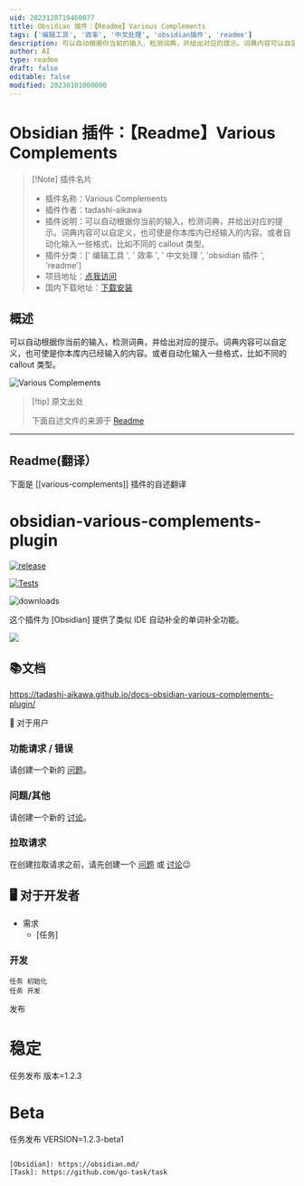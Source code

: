 ```yaml
---
uid: 2023120719460077
title: Obsidian 插件：【Readme】Various Complements
tags: ['编辑工具', '效率', '中文处理', 'obsidian插件', 'readme']
description: 可以自动根据你当前的输入，检测词典，并给出对应的提示。词典内容可以自定义，也可使是你本库内已经输入的内容。或者自动化输入一些格式，比如不同的callout类型。
author: AI
type: readme
draft: false
editable: false
modified: 20230101000000
---
```


# Obsidian 插件：【Readme】Various Complements

> [!Note] 插件名片
> - 插件名称：Various Complements
> - 插件作者：tadashi-aikawa
> - 插件说明：可以自动根据你当前的输入，检测词典，并给出对应的提示。词典内容可以自定义，也可使是你本库内已经输入的内容。或者自动化输入一些格式，比如不同的 callout 类型。
> - 插件分类：[' 编辑工具 ', ' 效率 ', ' 中文处理 ', 'obsidian 插件 ', 'readme']
> - 项目地址：[点我访问](https://github.com/tadashi-aikawa/obsidian-various-complements-plugin)
> - 国内下载地址：[下载安装](https://pkmer.cn/products/plugin/pluginMarket/?various-complements)

## 概述

可以自动根据你当前的输入，检测词典，并给出对应的提示。词典内容可以自定义，也可使是你本库内已经输入的内容。或者自动化输入一些格式，比如不同的 callout 类型。

![Various Complements](https://cdn.pkmer.cn/covers/various-complements.png!pkmer)

> [!tip] 原文出处
>
>下面自述文件的来源于 [Readme](https://ghproxy.net/https://raw.githubusercontent.com/tadashi-aikawa/obsidian-various-complements-plugin/main/README.md)
>

---

## Readme(翻译）

下面是 [[various-complements]] 插件的自述翻译

# obsidian-various-complements-plugin

[![release](https://img.shields.io/github/release/tadashi-aikawa/obsidian-various-complements-plugin.svg)](https://github.com/tadashi-aikawa/obsidian-various-complements-plugin/releases/latest)

[![Tests](https://github.com/tadashi-aikawa/obsidian-various-complements-plugin/workflows/Tests/badge.svg)](https://github.com/tadashi-aikawa/obsidian-various-complements-plugin/actions)

![downloads](https://img.shields.io/github/downloads/tadashi-aikawa/obsidian-various-complements-plugin/total)

这个插件为 [Obsidian] 提供了类似 IDE 自动补全的单词补全功能。

![](https://cdn.pkmer.cn/covers/various-complements_1_3.gif)

## 📚文档

<https://tadashi-aikawa.github.io/docs-obsidian-various-complements-plugin/>

👥 对于用户

### 功能请求 / 错误

请创建一个新的 [问题]。

### 问题/其他

请创建一个新的 [讨论]。

### 拉取请求

在创建拉取请求之前，请先创建一个 [问题] 或 [讨论]😉

[问题]: <https://github.com/tadashi-aikawa/obsidian-various-complements-plugin/issues>
[讨论]: <https://github.com/tadashi-aikawa/obsidian-various-complements-plugin/discussions>

## 🖥️ 对于开发者

- 需求
    - [任务]

### 开发

```console
任务 初始化
任务 开发
```

发布

# 稳定

任务发布 版本=1.2.3

# Beta

任务发布 VERSION=1.2.3-beta1

```

[Obsidian]: https://obsidian.md/
[Task]: https://github.com/go-task/task



